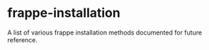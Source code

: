 # frappe-installation
A list of various frappe installation methods documented for future reference.
